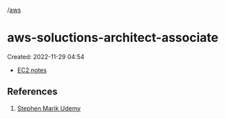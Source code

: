 /[aws](../README.md)
# aws-soluctions-architect-associate
Created: 2022-11-29 04:54

 - [EC2 notes](ec2.md)

## References
1. [Stephen Marik Udemy](https://www.udemy.com/course/aws-certified-solutions-architect-associate-saa-c03)